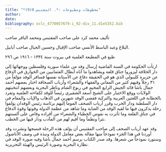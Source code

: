 ```yaml
---
title: "*مخطوطات ومطبوعات :*. المقتبس 8(9)"
author: 
date: 
bibliography: oclc_4770057679-i_92-div_11.d1e5352.bib
---
```



 تأليف محمد كرد علي صاحب المقتبس ومحمد الباقر صاحب 

 البلاغ وعبد الباسط الأنسي صاحب الإقبال وحسين الحبال صاحب أبابيل. 

 طبع في المطبعة العلمية في بيروت سنة  ١٣٣٤  -  ١٩١٦  ص  ٢٩٦ 

 ارتأت الحكومة في السنة الماضية إرسال وفد من علماء سورية وفلسطين ووجهائها إلى دار الخلافة ليزوروا جناق قلعة ويشاهدوا ما آتاه أبطال العثمانيين من الخوارق في الدفاع عن جزيرة كليبولي الذي هو في الحقيقة دفاع عن الأستانة نفسها فسافر الوفد مؤلفاً من  ٣١  رجلاً وفيهم كثير من المفاتي والفقهاء والشعراء وأرباب الصحافة اختار بعضهم أحمد جمال باشا قائد الجيش الرابع المخيم في ربوع الشام وناظر البحرية وبعضهم انتخبتهم الولايات ووقع الاختيار على الشيخ أسعد الشقيري رئيساً للوفد لكفاءته العلمية وتفرد بالخطابة في اللغتين العربية والتركية فقضى الوفد شهرين في الذهاب والإياب والمقام في دار السلطنة ودار الحرب وقرر أرباب الصحف المومأ إليهم برئاسة رئيس الوفدان يؤلفوا رحلة يذكرون فيها ما لقيه الوفد من العناية وما شاهد من عظمة الدولة وقوتها وقوة الدفاع في جناق القلعة وما ثأثرت به نفوس الخطباء والشعراء من أفراده وفاض على ألسنتهم نثرا ونظماً وما أقيم لهم من المآدب ودار فيها من الخطب. 

 وقد عهد أرباب الصحف إلى صاحب المقتبس أن يؤلف هذه الرحلة فنسجها ونشرت وقد أوردنا في هذا الجزء نموذجاً منها مقالة بعض معامل الدولة ونبذة في وصف الأناضول وسنورد نموذجاً من شعرها. وقد صدر الكتاب برسم أحمد جمال باشا وفيه صورة الوفد في نظارة البحرية وصورة الرئيس والهيئة التحريرية. 


